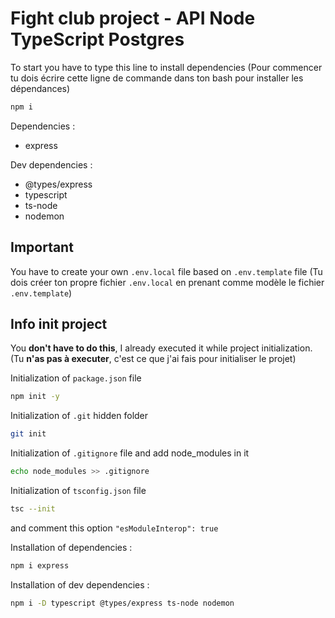 # Fight club project - API Node TypeScript Postgres

To start you have to type this line to install dependencies
(Pour commencer tu dois écrire cette ligne de commande dans ton bash pour installer les dépendances)

```bash
npm i
```

Dependencies : 
- express 
  
Dev dependencies : 
- @types/express 
- typescript 
- ts-node
- nodemon

## Important 

You have to create your own `.env.local` file based on `.env.template` file
(Tu dois créer ton propre fichier `.env.local` en prenant comme modèle le fichier `.env.template`)

## Info init project
You __don't have to do this__, I already executed it while project initialization.
(Tu __n'as pas à executer__, c'est ce que j'ai fais pour initialiser le projet)

Initialization of `package.json` file

```bash
npm init -y
```

Initialization of `.git` hidden folder

```bash
git init
```

Initialization of `.gitignore` file and add node_modules in it

```bash
echo node_modules >> .gitignore
```

Initialization of `tsconfig.json` file

```bash
tsc --init
```
and comment this option `"esModuleInterop": true`

Installation of dependencies : 
```bash
npm i express
```

Installation of dev dependencies : 
```bash
npm i -D typescript @types/express ts-node nodemon
```
